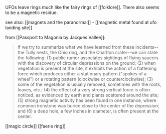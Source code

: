 UFOs leave rings much like the fairy rings of [[folklore]]. There also seems to be a magnetic residue.

see also:
[[magnets and the paranormal]] - [[magnetic metal found at ufo landing site]]

from [[Passport to Magonia by Jacques Vallee]]:
> If we try to summarize what we have learned from these incidents--the Tully nests, the Ohio ring, and the Charlton crater--we can state the following: (1) public rumor associates sightings nf flying saucers with the discovery of circular depressions on the ground; (2) when vegetation is present at the site, it exhibits the action of a flattening force which produces either a stationary pattern ("spokes of a wheel") or a rotating pattern (clockwise or counterclockwise); (3) some of the vegetation is usually removed, sometimes with the roots, leaves, etc.; (4) the effect of a very strong vertical force is often noticed, as evidenced by earth and plants scattered around the site; (5) strong magnetic activity has been found in one instance, where common ironstone was buried close to the center of the depression; and (6) a deep hole, a few inches in diameter, is often present at the center.


[[magic circle]] [[faerie ring]] 